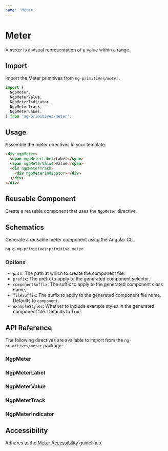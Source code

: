 ```yaml
---
name: 'Meter'
---
```


# Meter

A meter is a visual representation of a value within a range.

<docs-example name="meter"></docs-example>

## Import

Import the Meter primitives from `ng-primitives/meter`.

```ts
import {
  NgpMeter,
  NgpMeterValue,
  NgpMeterIndicator,
  NgpMeterTrack,
  NgpMeterLabel,
} from 'ng-primitives/meter';
```

## Usage

Assemble the meter directives in your template.

```html
<div ngpMeter>
  <span ngpMeterLabel>Label</span>
  <span ngpMeterValue>Value</span>
  <div ngpMeterTrack>
    <div ngpMeterIndicator></div>
  </div>
</div>
```

## Reusable Component

Create a reusable component that uses the `NgpMeter` directive.

<docs-snippet name="meter"></docs-snippet>

## Schematics

Generate a reusable meter component using the Angular CLI.

```bash npm
ng g ng-primitives:primitive meter
```

### Options

- `path`: The path at which to create the component file.
- `prefix`: The prefix to apply to the generated component selector.
- `componentSuffix`: The suffix to apply to the generated component class name.
- `fileSuffix`: The suffix to apply to the generated component file name. Defaults to `component`.
- `exampleStyles`: Whether to include example styles in the generated component file. Defaults to `true`.

## API Reference

The following directives are available to import from the `ng-primitives/meter` package:

### NgpMeter

<api-docs name="NgpMeter" />

### NgpMeterLabel

<api-docs name="NgpMeterLabel" />

### NgpMeterValue

<api-docs name="NgpMeterValue" />

### NgpMeterTrack

<api-docs name="NgpMeterTrack" />

### NgpMeterIndicator

<api-docs name="NgpMeterIndicator" />

## Accessibility

Adheres to the [Meter Accessibility](https://www.w3.org/WAI/ARIA/apg/patterns/meter/) guidelines.

